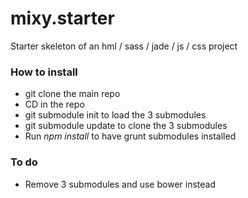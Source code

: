 mixy.starter
============

Starter skeleton of an hml / sass / jade / js / css project

### How to install 

* git clone the main repo
* CD in the repo
* git submodule init to load the 3 submodules
* git submodule update to clone the 3 submodules
* Run *npm install* to have grunt submodules installed


### To do 
* Remove 3 submodules and use bower instead



